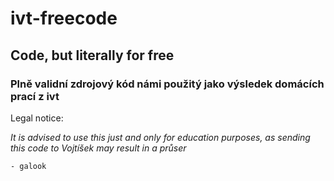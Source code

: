 # ivt-freecode
## Code, but literally for free
### Plně validní zdrojový kód námi použitý jako výsledek domácích prací z ivt

Legal notice:

*It is advised to use this just and only for education purposes, as sending this code to Vojtíšek may result in a průser*

    - galook